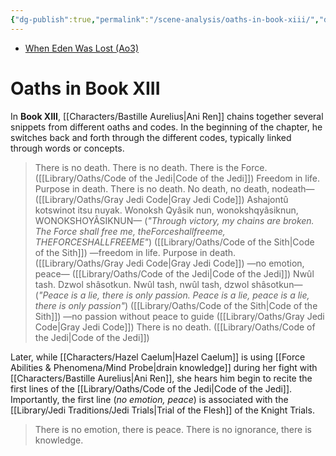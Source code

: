 ```yaml
---
{"dg-publish":true,"permalink":"/scene-analysis/oaths-in-book-xiii/","dgShowToc":true,"noteIcon":"saber1"}
---
```


- [When Eden Was Lost (Ao3)](https://archiveofourown.org/works/19334440/chapters/45992584)
# Oaths in Book XIII
In **Book XIII**, [[Characters/Bastille Aurelius\|Ani Ren]] chains together several snippets from different oaths and codes. In the beginning of the chapter, he switches back and forth through the different codes, typically linked through words or concepts.
> There is no death. There is no death. There is the Force. ([[Library/Oaths/Code of the Jedi\|Code of the Jedi]])
> Freedom in life. Purpose in death. There is no death. No death, no death, nodeath— ([[Library/Oaths/Gray Jedi Code\|Gray Jedi Code]])
> Ashajontû kotswinot itsu nuyak. Wonoksh Qyâsik nun, wonokshqyâsiknun, WONOKSHOYÂSIKNUN— (*"Through victory, my chains are broken. The Force shall free me, theForceshallfreeme, THEFORCESHALLFREEME"*) ([[Library/Oaths/Code of the Sith\|Code of the Sith]])
> —freedom in life. Purpose in death. ([[Library/Oaths/Gray Jedi Code\|Gray Jedi Code]])
> —no emotion, peace— ([[Library/Oaths/Code of the Jedi\|Code of the Jedi]])
> Nwûl tash. Dzwol shâsotkun. Nwûl tash, nwûl tash, dzwol shâsotkun— (*"Peace is a lie, there is only passion. Peace is a lie, peace is a lie, there is only passion"*) ([[Library/Oaths/Code of the Sith\|Code of the Sith]])
> —no passion without peace to guide ([[Library/Oaths/Gray Jedi Code\|Gray Jedi Code]])
> There is no death. ([[Library/Oaths/Code of the Jedi\|Code of the Jedi]])

Later, while [[Characters/Hazel Caelum\|Hazel Caelum]] is using [[Force Abilities & Phenomena/Mind Probe\|drain knowledge]] during her fight with [[Characters/Bastille Aurelius\|Ani Ren]], she hears him begin to recite the first lines of the [[Library/Oaths/Code of the Jedi\|Code of the Jedi]]. Importantly, the first line (*no emotion, peace*) is associated with the [[Library/Jedi Traditions/Jedi Trials\|Trial of the Flesh]] of the Knight Trials.
>There is no emotion, there is peace.
>There is no ignorance, there is knowledge.
